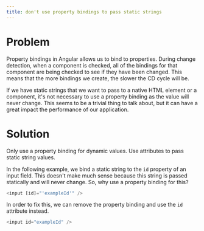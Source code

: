 ```yaml
---
title: don't use property bindings to pass static strings
---
```


# Problem

Property bindings in Angular allows us to bind to properties. During change detection, when a component is checked, all of the bindings for that component are being checked to see if they have been changed. This means that the more bindings we create, the slower the CD cycle will be.

If we have static strings that we want to pass to a native HTML element or a component, it's not necessary to use a property binding as the value will never change. This seems to be a trivial thing to talk about, but it can have a great impact the performance of our application.

# Solution

Only use a property binding for dynamic values. Use attributes to pass static string values.

In the following example, we bind a static string to the `id` property of an input field. This doesn't make much sense because this string is passed statically and will never change. So, why use a property binding for this?

```ts
<input [id]="'exampleId'" />
```

In order to fix this, we can remove the property binding and use the `id` attribute instead.

```ts
<input id="exampleId" />
```
